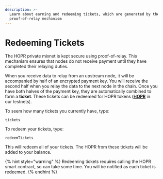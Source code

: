 ```yaml
---
description: >-
  Learn about earning and redeeming tickets, which are generated by the HOPR
  proof-of-relay mechanism
---
```


# Redeeming Tickets

The HOPR private mixnet is kept secure using proof-of-relay. This mechanism ensures that nodes do not receive payment until they have completed their relaying duties.

When you receive data to relay from an upstream node, it will be accompanied by half of an encrypted payment key. You will receive the second half when you relay the data to the next node in the chain. Once you have both halves of the payment key, they are automatically combined to form a **ticket**. These tickets can be redeemed for HOPR tokens \([**HOPR**](../core-concepts/HOPR-tokens.md) in our testnets\).

To seem how many tickets you currently have, type:

```text
tickets
```

To redeem your tickets, type:

```text
redeemTickets
```

This will redeem all of your tickets. The HOPR from these tickets will be added to your balance.

{% hint style="warning" %}
Redeeming tickets requires calling the HOPR smart contract, so can take some time. You will be notified as each ticket is redeemed.
{% endhint %}
